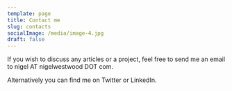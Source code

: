 ```yaml
---
template: page
title: Contact me
slug: contacts
socialImage: /media/image-4.jpg
draft: false
---
```

If you wish to discuss any articles or a project, feel free to send me an email to nigel AT nigelwestwood DOT com. 

Alternatively you can find me on Twitter or LinkedIn.

<script charset="utf-8" type="text/javascript" src="//js.hsforms.net/forms/shell.js"></script>

<script>
  hbspt.forms.create({
	region: "na1",
	portalId: "20444997",
	formId: "728ff3bf-ddcb-4f8a-9995-717709991bfb"
});
</script>